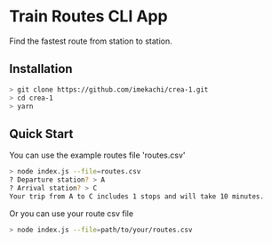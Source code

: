 # Train Routes CLI App
Find the fastest route from station to station.

## Installation
```sh
> git clone https://github.com/imekachi/crea-1.git
> cd crea-1
> yarn
```

## Quick Start
You can use the example routes file 'routes.csv'

```sh
> node index.js --file=routes.csv
? Departure station? > A
? Arrival station? > C
Your trip from A to C includes 1 stops and will take 10 minutes.
```
Or you can use your route csv file
```sh
> node index.js --file=path/to/your/routes.csv
```

